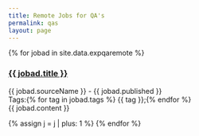 ```yaml
---
title: Remote Jobs for QA's
permalink: qas
layout: page
---
```

<noscript>
    <style>
        .collapse {display:block;}
    </style>
</noscript>
{% for jobad in site.data.expqaremote %}

<div class="panel-group" id="accordion" role="tablist" aria-multiselectable="true">
  <div class="panel panel-default">
    <div class="panel-heading" role="tab" id="heading{{j}}">
      <h3 class="panel-title">
        <a role="button" data-toggle="collapse" data-parent="#accordion" href="#collapse{{j}}" aria-expanded="true" aria-controls="collapse{{j}}">
          {{ jobad.title }}
        </a>
      </h3>
    </div>
    <div id="collapse{{j}}" class="panel-collapse collapse" role="tabpanel" aria-labelledby="heading{{j}}">
      <div class="panel-body">
        {{ jobad.sourceName }} - {{ jobad.published }}<br>
        Tags:{% for tag in  jobad.tags %}  {{ tag }};{% endfor %}<br>
        {{ jobad.content }}
      </div>
    </div>
  </div>
</div>

{% assign j = j | plus: 1 %}
{% endfor %}